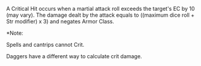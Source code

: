 A Critical Hit occurs when a martial attack roll exceeds the target's EC by 10 (may vary). The damage dealt by the attack equals to ((maximum dice roll + Str modifier) x 3) and negates Armor Class.

*Note: 

Spells and cantrips cannot Crit. 

Daggers have a different way to calculate crit damage.
